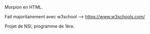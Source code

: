 Morpion en HTML.

Fait majoritairement avec w3school --> https://www.w3schools.com/

Projet de NSI, programme de 1ère.
